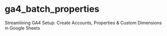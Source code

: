 # ga4_batch_properties
Streamlining GA4 Setup: Create Accounts, Properties &amp; Custom Dimensions in Google Sheets
